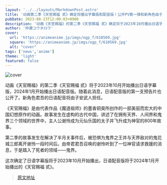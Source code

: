 ```yaml
---
layout: '../../layouts/MarkdownPost.astro'
title: '动画第二季《天官赐福 贰》确定将播出字幕版和配音版！公开PV第一弹和新角色由子安武人配音'
pubDate: 2023-08-23T12:00:03+0900
description: '动画《天官赐福》的第二季《天官赐福 贰》确定将于2023年10月播出日语字幕版，2024年1月播出日语配音版。随之公开了日语配音版的PV第一弹。同时还宣布了新角色君吾的配音将由子安武人担任。'
author: '仲瀬コウタロウ'
cover:
  url: 'https://animeanime.jp/imgs/ogp_f/610569.jpg'
  square: 'https://animeanime.jp/imgs/ogp_f/610569.jpg'
  alt: "cover"
tags: ['news','anime']
theme: 'light'
featured: false
---
```

![cover](https://animeanime.jp/imgs/ogp_f/610569.jpg)

动画《天官赐福》的第二季《天官赐福 贰》将于2023年10月开始播出日语字幕版，2024年1月开始播出日语配音版。随着此消息，日语配音版的第一支预告片也公开了。新角色君吾的日语配音将由子安武人担任。

《天官赐福》是由代表作品《魔道祖师》的墨香铜臭所创作的一部美丽而宏大的中国幻想原作的动画。故事发生在虚构的古代中国，讲述了在拥有天界、人间界和鬼界三个领域的世界中，主人公谢怜成为元仙乐国的太子并飞升成为神官的800年故事。

第二季的故事发生在解决了半月关事件后，被恐惧为鬼界之王并与天界敌对的鬼花城三郎离开谢怜一段时间后。由帝君君吾召唤的谢怜听到了一位神官请求救援的消息，于是踏入了死者的领域——鬼界。

这次确定了日语字幕版将于2023年10月开始播出，日语配音版将于2024年1月开始播出的《天官赐福 贰》。

>[原文地址](https://animeanime.jp/article/2023/08/23/79444.html)  